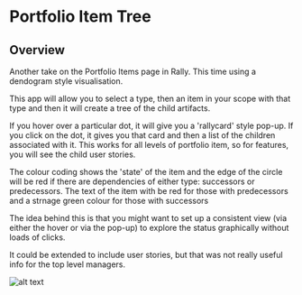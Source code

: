 Portfolio Item Tree
===================

## Overview

Another take on the Portfolio Items page in Rally. This time using a dendogram style visualisation.

This app will allow you to select a type, then an item in your scope with that type and then it will create a tree of the child artifacts.

If you hover over a particular dot, it will give you a 'rallycard' style pop-up. If you click on the dot, it gives you that card and then a list of the children associated with it. This works for all levels of portfolio item, so for features, 
you will see the child user stories.

The colour coding shows the 'state' of the item and the edge of the circle will be red if there are dependencies of either 
type: successors or predecessors. The text of the item with be red for those with predecessors and a strnage green colour
for those with successors

The idea behind this is that you might want to set up a consistent view (via either the hover or via the pop-up) to explore the status graphically without loads of clicks.

It could be extended to include user stories, but that was not really useful info for the top level managers.

![alt text](https://github.com/nikantonelli/PortfolioItem-Tree/blob/master/Images/overview.png)
